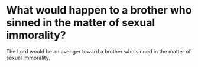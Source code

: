# What would happen to a brother who sinned in the matter of sexual immorality?

The Lord would be an avenger toward a brother who sinned in the matter of sexual immorality.
